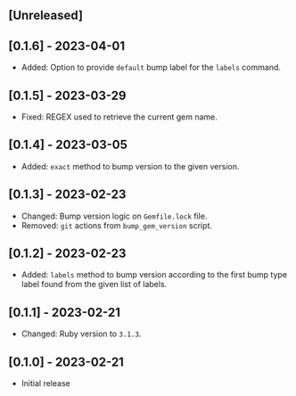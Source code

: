 ## [Unreleased]

## [0.1.6] - 2023-04-01

- Added: Option to provide `default` bump label for the `labels` command.

## [0.1.5] - 2023-03-29

- Fixed: REGEX used to retrieve the current gem name.

## [0.1.4] - 2023-03-05

- Added: `exact` method to bump version to the given version.

## [0.1.3] - 2023-02-23

- Changed: Bump version logic on `Gemfile.lock` file.
- Removed: `git` actions from `bump_gem_version` script.

## [0.1.2] - 2023-02-23

- Added: `labels` method to bump version according to the first bump type label found from the given list of labels.

## [0.1.1] - 2023-02-21

- Changed: Ruby version to `3.1.3`.

## [0.1.0] - 2023-02-21

- Initial release
